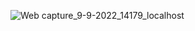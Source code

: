 ![Web capture_9-9-2022_14179_localhost](https://user-images.githubusercontent.com/63422193/189338437-ba861623-1aaf-460f-83dc-723163c5fcc4.jpeg)
